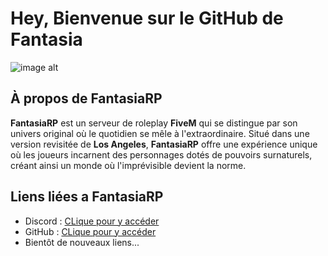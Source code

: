 # Hey, Bienvenue sur le GitHub de Fantasia

![image alt](https://media.discordapp.net/attachments/1238212794042683478/1276586474166423674/FANTASIA.png?ex=66ca114d&is=66c8bfcd&hm=3e8f96a1ecbb1072f5b730323e866f17776054a2535ce10af993bedc95e6c285&=&format=webp&quality=lossless&width=1440&height=480)

## À propos de FantasiaRP

**FantasiaRP** est un serveur de roleplay **FiveM** qui se distingue par son univers original où le quotidien se mêle à l'extraordinaire. Situé dans une version revisitée de **Los Angeles**, **FantasiaRP** offre une expérience unique où les joueurs incarnent des personnages dotés de pouvoirs surnaturels, créant ainsi un monde où l'imprévisible devient la norme.


## Liens liées a FantasiaRP

- Discord : [CLique pour y accéder](https://discord.gg/qcvVfMeEWw)
- GitHub : [CLique pour y accéder](https://github.com/FantasiaRolePlay)
- Bientôt de nouveaux liens...
